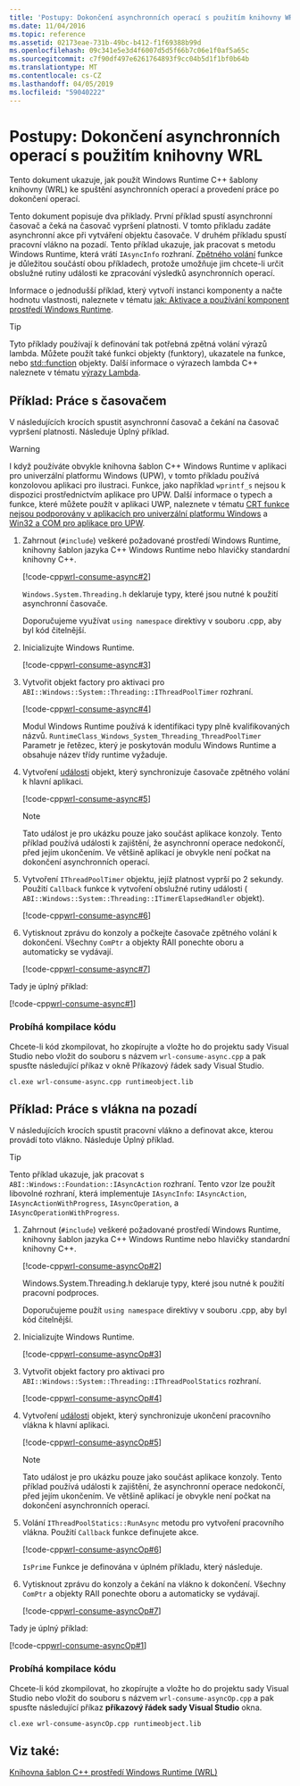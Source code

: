 ```yaml
---
title: 'Postupy: Dokončení asynchronních operací s použitím knihovny WRL'
ms.date: 11/04/2016
ms.topic: reference
ms.assetid: 02173eae-731b-49bc-b412-f1f69388b99d
ms.openlocfilehash: 09c341e5e3d4f6007d5d5f66b7c06e1f0af5a65c
ms.sourcegitcommit: c7f90df497e6261764893f9cc04b5d1f1bf0b64b
ms.translationtype: MT
ms.contentlocale: cs-CZ
ms.lasthandoff: 04/05/2019
ms.locfileid: "59040222"
---
```

# <a name="how-to-complete-asynchronous-operations-using-wrl"></a>Postupy: Dokončení asynchronních operací s použitím knihovny WRL

Tento dokument ukazuje, jak použít Windows Runtime C++ šablony knihovny (WRL) ke spuštění asynchronních operací a provedení práce po dokončení operací.

Tento dokument popisuje dva příklady. První příklad spustí asynchronní časovač a čeká na časovač vypršení platnosti. V tomto příkladu zadáte asynchronní akce při vytváření objektu časovače. V druhém příkladu spustí pracovní vlákno na pozadí. Tento příklad ukazuje, jak pracovat s metodu Windows Runtime, která vrátí `IAsyncInfo` rozhraní. [Zpětného volání](callback-function-wrl.md) funkce je důležitou součástí obou příkladech, protože umožňuje jim chcete-li určit obslužné rutiny události ke zpracování výsledků asynchronních operací.

Informace o jednodušší příklad, který vytvoří instanci komponenty a načte hodnotu vlastnosti, naleznete v tématu [jak: Aktivace a používání komponent prostředí Windows Runtime](how-to-activate-and-use-a-windows-runtime-component-using-wrl.md).

> [!TIP]
> Tyto příklady používají k definování tak potřebná zpětná volání výrazů lambda. Můžete použít také funkci objekty (funktory), ukazatele na funkce, nebo [std::function](../../standard-library/function-class.md) objekty. Další informace o výrazech lambda C++ naleznete v tématu [výrazy Lambda](../../cpp/lambda-expressions-in-cpp.md).

## <a name="example-working-with-a-timer"></a>Příklad: Práce s časovačem

V následujících krocích spustit asynchronní časovač a čekání na časovač vypršení platnosti. Následuje Úplný příklad.

> [!WARNING]
> I když používáte obvykle knihovna šablon C++ Windows Runtime v aplikaci pro univerzální platformu Windows (UPW), v tomto příkladu používá konzolovou aplikaci pro ilustraci. Funkce, jako například `wprintf_s` nejsou k dispozici prostřednictvím aplikace pro UPW. Další informace o typech a funkce, které můžete použít v aplikaci UWP, naleznete v tématu [CRT funkce nejsou podporovány v aplikacích pro univerzální platformu Windows](../../cppcx/crt-functions-not-supported-in-universal-windows-platform-apps.md) a [Win32 a COM pro aplikace pro UPW](/uwp/win32-and-com/win32-and-com-for-uwp-apps).

1. Zahrnout (`#include`) veškeré požadované prostředí Windows Runtime, knihovny šablon jazyka C++ Windows Runtime nebo hlavičky standardní knihovny C++.

   [!code-cpp[wrl-consume-async#2](../codesnippet/CPP/how-to-complete-asynchronous-operations-using-wrl_1.cpp)]

   `Windows.System.Threading.h` deklaruje typy, které jsou nutné k použití asynchronní časovače.

   Doporučujeme využívat `using namespace` direktivy v souboru .cpp, aby byl kód čitelnější.

2. Inicializujte Windows Runtime.

   [!code-cpp[wrl-consume-async#3](../codesnippet/CPP/how-to-complete-asynchronous-operations-using-wrl_2.cpp)]

3. Vytvořit objekt factory pro aktivaci pro `ABI::Windows::System::Threading::IThreadPoolTimer` rozhraní.

   [!code-cpp[wrl-consume-async#4](../codesnippet/CPP/how-to-complete-asynchronous-operations-using-wrl_3.cpp)]

   Modul Windows Runtime používá k identifikaci typy plně kvalifikovaných názvů. `RuntimeClass_Windows_System_Threading_ThreadPoolTimer` Parametr je řetězec, který je poskytován modulu Windows Runtime a obsahuje název třídy runtime vyžaduje.

4. Vytvoření [události](event-class-wrl.md) objekt, který synchronizuje časovače zpětného volání k hlavní aplikaci.

   [!code-cpp[wrl-consume-async#5](../codesnippet/CPP/how-to-complete-asynchronous-operations-using-wrl_4.cpp)]

   > [!NOTE]
   > Tato událost je pro ukázku pouze jako součást aplikace konzoly. Tento příklad používá události k zajištění, že asynchronní operace nedokončí, před jejím ukončením. Ve většině aplikací je obvykle není počkat na dokončení asynchronních operací.

5. Vytvoření `IThreadPoolTimer` objektu, jejíž platnost vyprší po 2 sekundy. Použití `Callback` funkce k vytvoření obslužné rutiny události ( `ABI::Windows::System::Threading::ITimerElapsedHandler` objekt).

   [!code-cpp[wrl-consume-async#6](../codesnippet/CPP/how-to-complete-asynchronous-operations-using-wrl_5.cpp)]

6. Vytisknout zprávu do konzoly a počkejte časovače zpětného volání k dokončení. Všechny `ComPtr` a objekty RAII ponechte oboru a automaticky se vydávají.

   [!code-cpp[wrl-consume-async#7](../codesnippet/CPP/how-to-complete-asynchronous-operations-using-wrl_6.cpp)]

Tady je úplný příklad:

[!code-cpp[wrl-consume-async#1](../codesnippet/CPP/how-to-complete-asynchronous-operations-using-wrl_7.cpp)]

### <a name="compiling-the-code"></a>Probíhá kompilace kódu

Chcete-li kód zkompilovat, ho zkopírujte a vložte ho do projektu sady Visual Studio nebo vložit do souboru s názvem `wrl-consume-async.cpp` a pak spusťte následující příkaz v okně Příkazový řádek sady Visual Studio.

`cl.exe wrl-consume-async.cpp runtimeobject.lib`

## <a name="example-working-with-a-background-thread"></a>Příklad: Práce s vlákna na pozadí

V následujících krocích spustit pracovní vlákno a definovat akce, kterou provádí toto vlákno. Následuje Úplný příklad.

> [!TIP]
> Tento příklad ukazuje, jak pracovat s `ABI::Windows::Foundation::IAsyncAction` rozhraní. Tento vzor lze použít libovolné rozhraní, která implementuje `IAsyncInfo`: `IAsyncAction`, `IAsyncActionWithProgress`, `IAsyncOperation`, a `IAsyncOperationWithProgress`.

1. Zahrnout (`#include`) veškeré požadované prostředí Windows Runtime, knihovny šablon jazyka C++ Windows Runtime nebo hlavičky standardní knihovny C++.

   [!code-cpp[wrl-consume-asyncOp#2](../codesnippet/CPP/how-to-complete-asynchronous-operations-using-wrl_8.cpp)]

   Windows.System.Threading.h deklaruje typy, které jsou nutné k použití pracovní podproces.

   Doporučujeme použít `using namespace` direktivy v souboru .cpp, aby byl kód čitelnější.

2. Inicializujte Windows Runtime.

   [!code-cpp[wrl-consume-asyncOp#3](../codesnippet/CPP/how-to-complete-asynchronous-operations-using-wrl_9.cpp)]

3. Vytvořit objekt factory pro aktivaci pro `ABI::Windows::System::Threading::IThreadPoolStatics` rozhraní.

   [!code-cpp[wrl-consume-asyncOp#4](../codesnippet/CPP/how-to-complete-asynchronous-operations-using-wrl_10.cpp)]

4. Vytvoření [události](event-class-wrl.md) objekt, který synchronizuje ukončení pracovního vlákna k hlavní aplikaci.

   [!code-cpp[wrl-consume-asyncOp#5](../codesnippet/CPP/how-to-complete-asynchronous-operations-using-wrl_11.cpp)]

   > [!NOTE]
   > Tato událost je pro ukázku pouze jako součást aplikace konzoly. Tento příklad používá události k zajištění, že asynchronní operace nedokončí, před jejím ukončením. Ve většině aplikací je obvykle není počkat na dokončení asynchronních operací.

5. Volání `IThreadPoolStatics::RunAsync` metodu pro vytvoření pracovního vlákna. Použití `Callback` funkce definujete akce.

   [!code-cpp[wrl-consume-asyncOp#6](../codesnippet/CPP/how-to-complete-asynchronous-operations-using-wrl_12.cpp)]

   `IsPrime` Funkce je definována v úplném příkladu, který následuje.

6. Vytisknout zprávu do konzoly a čekání na vlákno k dokončení. Všechny `ComPtr` a objekty RAII ponechte oboru a automaticky se vydávají.

   [!code-cpp[wrl-consume-asyncOp#7](../codesnippet/CPP/how-to-complete-asynchronous-operations-using-wrl_13.cpp)]

Tady je úplný příklad:

[!code-cpp[wrl-consume-asyncOp#1](../codesnippet/CPP/how-to-complete-asynchronous-operations-using-wrl_14.cpp)]

### <a name="compiling-the-code"></a>Probíhá kompilace kódu

Chcete-li kód zkompilovat, ho zkopírujte a vložte ho do projektu sady Visual Studio nebo vložit do souboru s názvem `wrl-consume-asyncOp.cpp` a pak spusťte následující příkaz **příkazový řádek sady Visual Studio** okna.

`cl.exe wrl-consume-asyncOp.cpp runtimeobject.lib`

## <a name="see-also"></a>Viz také:

[Knihovna šablon C++ prostředí Windows Runtime (WRL)](windows-runtime-cpp-template-library-wrl.md)